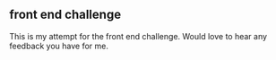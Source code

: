 ## front end challenge
This is my attempt for the front end challenge. Would love to hear any feedback you have for me.  